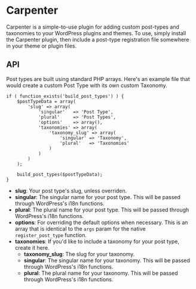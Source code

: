 # Carpenter

Carpenter is a simple-to-use plugin for adding custom post-types and taxonomies to your WordPress plugins and themes. To use, simply install the Carpenter plugin, then include a post-type registration file somewhere in your theme or plugin files.

## API

Post types are built using standard PHP arrays. Here's an example file that would create a custom Post Type with its own custom Taxonomy.

```
if ( function_exists('build_post_types') ) {
    $postTypeData = array(
        'slug' => array(
            'singular'   => 'Post Type',
            'plural'     => 'Post Types',
            'options'    => array(),
            'taxonomies' => array(
                'taxonomy_slug' => array(
                    'singular' => 'Taxonomy',
                    'plural'   => 'Taxonomies'
                )
            )
        )
    );

    build_post_types($postTypeData);
}
```

- **slug**: Your post type's slug, unless overriden.
- **singular**: The singular name for your post type. This will be passed through WordPress's i18n functions.
- **plural**: The plural name for your post type. This will be passed through WordPress's i18n functions.
- **options**: For overriding the default options when necessary. This is an array that is identical to the `args` param for the native `register_post_type` function.
- **taxonomies**: If you'd like to include a taxonomy for your post type, create it here.
    + **taxonomy_slug**: The slug for your taxonomy.
    + **singular**: The singular name for your taxonomy. This will be passed through WordPress's i18n functions.
    + **plural**: The plural name for your taxonomy. This will be passed through WordPress's i18n functions.